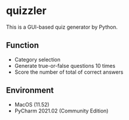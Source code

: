 # quizzler
This is a GUI-based quiz generator by Python.

## Function
- Category selection
- Generate true-or-false questions 10 times
- Score the number of total of correct answers

## Environment
- MacOS (11.52)
- PyCharm 2021.02 (Community Edition)
